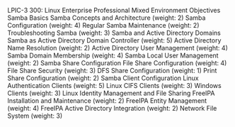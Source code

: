 LPIC-3 300: Linux Enterprise Professional Mixed Environment Objectives
    Samba Basics
        Samba Concepts and Architecture (weight: 2)
        Samba Configuration (weight: 4)
        Regular Samba Maintenance (weight: 2)
        Troubleshooting Samba (weight: 3)
    Samba and Active Directory Domains
        Samba as Active Directory Domain Controller (weight: 5)
        Active Directory Name Resolution (weight: 2)
        Active Directory User Management (weight: 4)
        Samba Domain Membership (weight: 4)
        Samba Local User Management (weight: 2)
    Samba Share Configuration
        File Share Configuration (weight: 4)
        File Share Security (weight: 3)
        DFS Share Configuration (weight: 1)
        Print Share Configuration (weight: 2)
    Samba Client Configuration
        Linux Authentication Clients (weight: 5)
        Linux CIFS Clients (weight: 3)
        Windows Clients (weight: 3)
    Linux Identity Management and File Sharing
        FreeIPA Installation and Maintenance (weight: 2)
        FreeIPA Entity Management (weight: 4)
        FreeIPA Active Directory Integration (weight: 2)
        Network File System (weight: 3)

    
